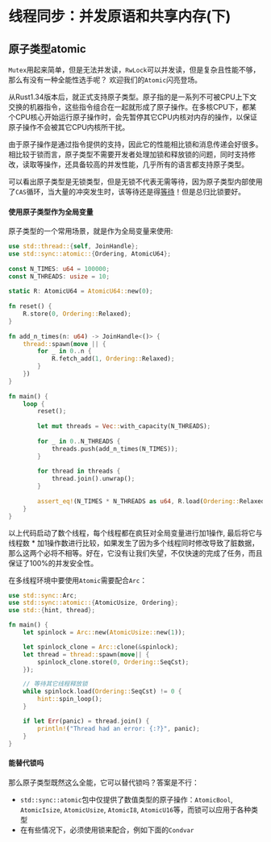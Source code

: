 # 线程同步：并发原语和共享内存(下)



## 原子类型atomic
`Mutex`用起来简单，但是无法并发读，`RwLock`可以并发读，但是复杂且性能不够，那么有没有一种全能性选手呢？ 欢迎我们的`Atomic`闪亮登场。

从Rust1.34版本后，就正式支持原子类型。原子指的是一系列不可被CPU上下文交换的机器指令，这些指令组合在一起就形成了原子操作。在多核CPU下，都某个CPU核心开始运行原子操作时，会先暂停其它CPU内核对内存的操作，以保证原子操作不会被其它CPU内核所干扰。

由于原子操作是通过指令提供的支持，因此它的性能相比锁和消息传递会好很多。相比较于锁而言，原子类型不需要开发者处理加锁和释放锁的问题，同时支持修改，读取等操作，还具备较高的并发性能，几乎所有的语言都支持原子类型。

可以看出原子类型是无锁类型，但是无锁不代表无需等待，因为原子类型内部使用了`CAS`循环，当大量的冲突发生时，该等待还是得[等待](./thread.md#多线程的开销)！但是总归比锁要好。

#### 使用原子类型作为全局变量
原子类型的一个常用场景，就是作为全局变量来使用:
```rust
use std::thread::{self, JoinHandle};
use std::sync::atomic::{Ordering, AtomicU64};
 
const N_TIMES: u64 = 100000;
const N_THREADS: usize = 10;
 
static R: AtomicU64 = AtomicU64::new(0);
 
fn reset() {
    R.store(0, Ordering::Relaxed);
}
 
fn add_n_times(n: u64) -> JoinHandle<()> {
    thread::spawn(move || {
        for _ in 0..n {
            R.fetch_add(1, Ordering::Relaxed);
        }
    })
}
 
fn main() {
    loop {
        reset();
 
        let mut threads = Vec::with_capacity(N_THREADS);
 
        for _ in 0..N_THREADS {
            threads.push(add_n_times(N_TIMES));
        }
 
        for thread in threads {
            thread.join().unwrap();
        }
 
        assert_eq!(N_TIMES * N_THREADS as u64, R.load(Ordering::Relaxed));
    }
}
```

以上代码启动了数个线程，每个线程都在疯狂对全局变量进行加1操作, 最后将它与线程数 * 加1操作数进行比较，如果发生了因为多个线程同时修改导致了脏数据，那么这两个必将不相等。好在，它没有让我们失望，不仅快速的完成了任务，而且保证了100%的并发安全性。

在多线程环境中要使用`Atomic`需要配合`Arc`：
```rust
use std::sync::Arc;
use std::sync::atomic::{AtomicUsize, Ordering};
use std::{hint, thread};

fn main() {
    let spinlock = Arc::new(AtomicUsize::new(1));

    let spinlock_clone = Arc::clone(&spinlock);
    let thread = thread::spawn(move|| {
        spinlock_clone.store(0, Ordering::SeqCst);
    });

    // 等待其它线程释放锁
    while spinlock.load(Ordering::SeqCst) != 0 {
        hint::spin_loop();
    }

    if let Err(panic) = thread.join() {
        println!("Thread had an error: {:?}", panic);
    }
}
```


#### 能替代锁吗
那么原子类型既然这么全能，它可以替代锁吗？答案是不行：

- `std::sync::atomic`包中仅提供了数值类型的原子操作：`AtomicBool`, `AtomicIsize`, `AtomicUsize`, `AtomicI8`, `AtomicU16`等，而锁可以应用于各种类型
- 在有些情况下，必须使用锁来配合，例如下面的`Condvar`
